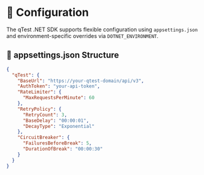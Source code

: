 # 🔧 Configuration

The qTest .NET SDK supports flexible configuration using `appsettings.json` and environment-specific overrides via `DOTNET_ENVIRONMENT`.

## 📁 appsettings.json Structure

```json
{
  "qTest": {
    "BaseUrl": "https://your-qtest-domain/api/v3",
    "AuthToken": "your-api-token",
    "RateLimiter": {
      "MaxRequestsPerMinute": 60
    },
    "RetryPolicy": {
      "RetryCount": 3,
      "BaseDelay": "00:00:01",
      "DecayType": "Exponential"
    },
    "CircuitBreaker": {
      "FailuresBeforeBreak": 5,
      "DurationOfBreak": "00:00:30"
    }
  }
}
